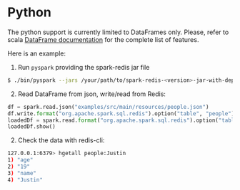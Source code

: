 # Python

The python support is currently limited to DataFrames only. Please, refer to scala [DataFrame documentation](dataframe.md) 
for the complete list of features.

Here is an example:

1. Run `pyspark` providing the spark-redis jar file 

```bash
$ ./bin/pyspark --jars /your/path/to/spark-redis-<version>-jar-with-dependencies.jar
```

2. Read DataFrame from json, write/read from Redis:
```python
df = spark.read.json("examples/src/main/resources/people.json")
df.write.format("org.apache.spark.sql.redis").option("table", "people").option("key.column", "name").save()
loadedDf = spark.read.format("org.apache.spark.sql.redis").option("table", "people").load()
loadedDf.show()
```

2. Check the data with redis-cli:

```bash
127.0.0.1:6379> hgetall people:Justin
1) "age"
2) "19"
3) "name"
4) "Justin"
```


